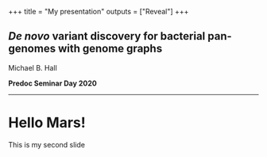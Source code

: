 +++
title = "My presentation"
outputs = ["Reveal"]
+++

## *De novo* variant discovery for bacterial pan-genomes with genome graphs

Michael B. Hall

**Predoc Seminar Day 2020**

---

# Hello Mars!

This is my second slide
